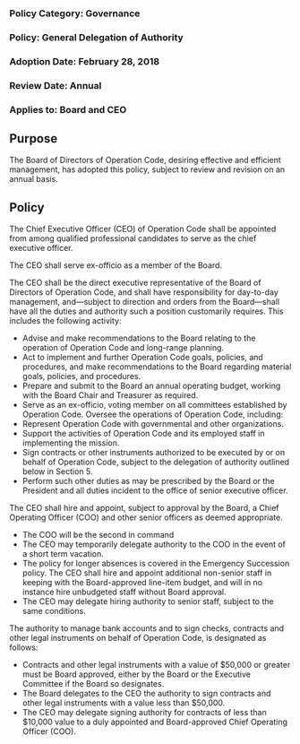 ### Policy Category:      Governance
### Policy:                       General Delegation of Authority
### Adoption Date:	February 28, 2018
### Review Date:		Annual
### Applies to:		Board and CEO 

## Purpose
The Board of Directors of Operation Code, desiring effective and efficient management, has adopted this policy, subject to review and revision on an annual basis.

## Policy
The Chief Executive Officer (CEO) of Operation Code shall be appointed from among qualified professional candidates to serve as the chief executive officer.  

The CEO shall serve ex-officio as a member of the Board.

The CEO shall be the direct executive representative of the Board of Directors of Operation Code, and shall have responsibility for day-to-day management, and—subject to direction and orders from the Board—shall have all the duties and authority such a position customarily requires. This includes the following activity:
- Advise and make recommendations to the Board relating to the operation of Operation Code and long-range planning.
- Act to implement and further Operation Code goals, policies, and procedures, and make recommendations to the Board regarding material goals, policies, and procedures.
- Prepare and submit to the Board an annual operating budget, working with the Board Chair and Treasurer as required.  
- Serve as an ex-officio, voting member on all committees established by Operation Code.
Oversee the operations of Operation Code, including:
- Represent Operation Code with governmental and other organizations.
- Support the activities of Operation Code and its employed staff in implementing the mission.
- Sign contracts or other instruments authorized to be executed by or on behalf of Operation Code, subject to the delegation of authority outlined below in Section 5.
- Perform such other duties as may be prescribed by the Board or the President and all duties incident to the office of senior executive officer.


The CEO shall hire and appoint, subject to approval by the Board, a Chief Operating Officer (COO) and other senior officers as deemed appropriate.  
- The COO will be the second in command
- The CEO may temporarily delegate authority to the COO in the event of a short term vacation. 
- The policy for longer absences is covered in the Emergency Succession policy.
The CEO shall hire and appoint additional non-senior staff in keeping with the Board-approved line-item budget, and will in no instance hire unbudgeted staff without Board approval.
- The CEO may delegate hiring authority to senior staff, subject to the same conditions.


The authority to manage bank accounts and to sign checks, contracts and other legal instruments on behalf of Operation Code, is designated as follows:
- Contracts and other legal instruments with a value of $50,000 or greater must be Board approved, either by the Board or the Executive Committee if the Board so designates.
- The Board delegates to the CEO the authority to sign contracts and other legal instruments with a value less than $50,000.
- The CEO may delegate signing authority for contracts of less than $10,000 value to a duly appointed and Board-approved Chief Operating Officer (COO).  